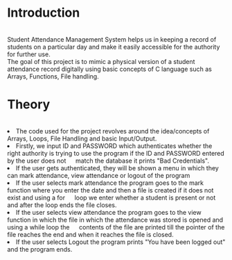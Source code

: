 <h1>Introduction</h1><br>
Student Attendance Management System helps us in keeping a record of students on a particular day and make it easily accessible for the authority for further use.​<br>
The goal of this project is to mimic a physical version of a student attendance record digitally using basic concepts of C language such as Arrays, Functions, File handling.<br>

<h1>Theory</h1><br>
<li>The code used for the project revolves around the idea/concepts of Arrays, Loops, File Handling and basic Input/Output.​</li>
<li>Firstly, we input ID and PASSWORD which authenticates whether the right authority is trying to use the program if the ID and PASSWORD entered by the user does not   &emsp; match the database it prints "Bad Credentials".​</li>
<li>If the user gets authenticated, they will be shown a menu in which they can mark attendance, view attendance or logout of the program​</li>
<li>If the user selects mark attendance the program goes to the mark function where you enter the date and then a file is created if it does not exist and using a for &emsp; loop we enter whether a student is present or not and after the loop ends the file closes.​</li>
<li>If the user selects view attendance the program goes to the view function in which the file in which the attendance was stored is opened and using a while loop the &emsp; contents of the file are printed till the pointer of the file reaches the end and when it reaches the file is closed.​</li>
<li>If the user selects Logout the program prints "You have been logged out" and the program ends.
